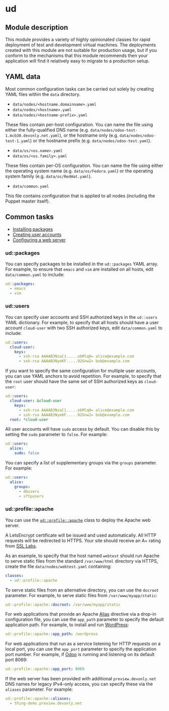 # ud

## Module description

This module provides a variety of highly opinionated classes for rapid
deployment of test and development virtual machines.  The deployments
created with this module are not suitable for production usage, but if
you conform to the mechanisms that this module recommends then your
application will find it relatively easy to migrate to a production
setup.

## YAML data

Most common configuration tasks can be carried out solely by creating
YAML files within the `data` directory.

* `data/nodes/<hostname.domainname>.yaml`
* `data/nodes/<hostname>.yaml`
* `data/nodes/<hostname-prefix>.yaml`

These files contain per-host configuration.  You can name the file
using either the fully-qualified DNS name
(e.g. `data/nodes/odoo-test-1.mcb30.devonly.net.yaml`), or the
hostname only (e.g. `data/nodes/odoo-test-1.yaml`) or the hostname
prefix (e.g. `data/nodes/odoo-test.yaml`).

* `data/os/<os.name>.yaml`
* `data/os/<os.family>.yaml`

These files contain per-OS configuration.  You can name the file using
either the operating system name (e.g. `data/os/Fedora.yaml`) or the
operating system family (e.g. `data/os/RedHat.yaml`).

* `data/common.yaml`

This file contains configuration that is applied to all nodes
(including the Puppet master itself).

## Common tasks

* [Installing packages](#udpackages)
* [Creating user accounts](#udusers)
* [Configuring a web server](#udprofileapache)

### ud::packages

You can specify packages to be installed in the `ud::packages` YAML
array.  For example, to ensure that `emacs` and `vim` are installed on
all hosts, edit `data/common.yaml` to include:

```yaml
ud::packages:
  - emacs
  - vim
```

### ud::users

You can specify user accounts and SSH authorized keys in the
`ud::users` YAML dictionary.  For example, to specify that all hosts
should have a user account `cloud-user` with two SSH authorized keys,
edit `data/common.yaml` to include:

```yaml
ud::users:
  cloud-user:
    keys:
      - ssh-rsa AAAAB3NzaC1.....obMlq0= alice@example.com
      - ssh-rsa AAAAB3NyeKF.....92Gnw2= bob@example.com
```

If you want to specify the same configuration for multiple user
accounts, you can use YAML anchors to avoid repetition.  For example,
to specify that the `root` user should have the same set of SSH
authorized keys as `cloud-user`:

```yaml
ud::users:
  cloud-user: &cloud-user
    keys:
      - ssh-rsa AAAAB3NzaC1.....obMlq0= alice@example.com
      - ssh-rsa AAAAB3NyeKF.....92Gnw2= bob@example.com
  root: *cloud-user
```

All user accounts will have `sudo` access by default.  You can disable
this by setting the `sudo` parameter to `false`.  For example:

```yaml
ud::users:
  alice:
    sudo: false
```

You can specify a list of supplementary groups via the `groups`
parameter.  For example:

```yaml
ud::users:
  alice:
    groups:
      - dbusers
      - sftpusers
```

### ud::profile::apache

You can use the [`ud::profile::apache`](REFERENCE.md#udprofileapache)
class to deploy the Apache web server.

A LetsEncrypt certificate will be issued and used automatically.  All
HTTP requests will be redirected to HTTPS.  Your site should receive
an A+ rating from [SSL Labs](https://www.ssllabs.com).

As an example, to specify that the host named `webtest` should run
Apache to serve static files from the standard `/var/www/html`
directory via HTTPS, create the file `data/nodes/webtest.yaml`
containing:

```yaml
classes:
  - ud::profile::apache
```

To serve static files from an alternative directory, you can use the
`docroot` parameter.  For example, to serve static files from
`/var/www/myapp/static`:

```yaml
ud::profile::apache::docroot: /var/www/myapp/static
```

For web applications that provide an Apache
[Alias](https://httpd.apache.org/docs/current/mod/mod_alias.html)
directive via a drop-in configuration file, you can use the `app_path`
parameter to specify the default application path.  For example, to
install and run [WordPress](https://wordpress.com):

```yaml
ud::profile::apache::app_path: /wordpress
```

For web applications that run as a service listening for HTTP requests
on a local port, you can use the `app_port` parameter to specify the
application port number.  For example, if [Odoo](https://odoo.com) is
running and listening on its default port 8069:

```yaml
ud::profile::apache::app_port: 8069
```

If the web server has been provided with additional
`preview.devonly.net` DNS names for legacy IPv4-only access, you can
specify these via the `aliases` parameter.  For example:

```yaml
ud::profile::apache::aliases:
  - thing-demo.preview.devonly.net
```
